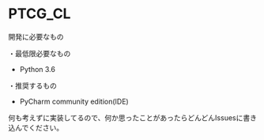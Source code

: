 # PTCG_CL
開発に必要なもの

・最低限必要なもの
- Python 3.6

・推奨するもの
- PyCharm community edition(IDE)

何も考えずに実装してるので、何か思ったことがあったらどんどんIssuesに書き込んでください。
